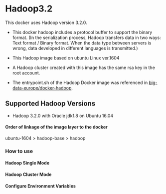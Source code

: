# Hadoop3.2
This docker uses Hadoop version 3.2.0. 
* This docker hadoop includes a protocol buffer to support the binary format.
(In the serialization process, Hadoop transfers data in two ways: Text format / Binary format. When the data type between servers is wrong, data developed in different languages ​​is transmitted.)

* This Hadoop image based on ubuntu Linux ver.1604 
* A Hadoop cluster created with this image has the same rsa key in the root account.

* The entrypoint.sh of the Hadoop Docker image was referenced in [big-data-europe/docker-hadoop](https://github.com/big-data-europe/docker-hadoop). 

## Supported Hadoop Versions
* Hadoop 3.2.0 with Oracle jdk1.8 on Ubuntu 16.04


#### Order of linkage of the image layer to the docker
ubuntu-1604 > hadoop-base > hadoop


### How to use

#### Hadoop Single Mode

#### Hadoop Cluster Mode



#### Configure Environment Variables